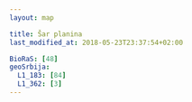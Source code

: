 ```yaml
---
layout: map

title: Šar planina
last_modified_at: 2018-05-23T23:37:54+02:00

BioRaS: [48]
geoSrbija:
  L1_183: [84]
  L1_362: [3]
---
```

